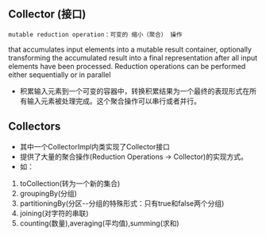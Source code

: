 ## Collector (接口)
    mutable reduction operation：可变的 缩小（聚合） 操作
   that accumulates input elements into a mutable result container, optionally transforming
   the accumulated result into a final representation after all input elements
   have been processed.  Reduction operations can be performed either sequentially
   or in parallel
* 积累输入元素到一个可变的容器中，转换积累结果为一个最终的表现形式在所有输入元素被处理完成。这个聚合操作可以串行或者并行。

## Collectors
  * 其中一个CollectorImpl内类实现了Collector接口
  * 提供了大量的聚合操作(Reduction Operations -> Collector)的实现方式。
  * 如：
  1. toCollection(转为一个新的集合)
  2. groupingBy(分组)
  3. partitioningBy(分区--分组的特殊形式：只有true和false两个分组)
  4. joining(对字符的串联)
  5. counting(数量),averaging(平均值),summing(求和)

